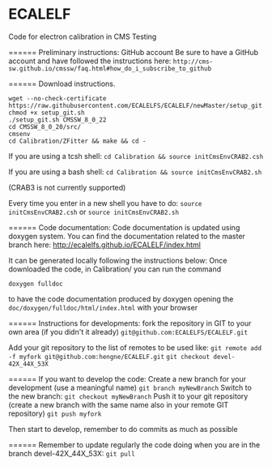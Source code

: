 ECALELF
=======

Code for electron calibration in CMS
Testing

======
Preliminary instructions: GitHub account
Be sure to have a GitHub account and have followed the instructions here:
`http://cms-sw.github.io/cmssw/faq.html#how_do_i_subscribe_to_github`


======
Download instructions.

```
wget --no-check-certificate https://raw.githubusercontent.com/ECALELFS/ECALELF/newMaster/setup_git.sh
chmod +x setup_git.sh
./setup_git.sh CMSSW_8_0_22
cd CMSSW_8_0_20/src/
cmsenv
cd Calibration/ZFitter && make && cd -
```

If you are using a tcsh shell:
`cd Calibration && source initCmsEnvCRAB2.csh`

If you are using a bash shell:
`cd Calibration && source initCmsEnvCRAB2.sh`

(CRAB3 is not currently supported)

Every time you enter in a new shell you have to do:
`source initCmsEnvCRAB2.csh`
or
`source initCmsEnvCRAB2.sh`


======
Code documentation:
Code documentation is updated using doxygen system.
You can find the documentation related to the master branch here:
http://ecalelfs.github.io/ECALELF/index.html

It can be generated locally following the instructions below:
Once downloaded the code, in Calibration/ you can run the command

`doxygen fulldoc`

to have the code documentation produced by doxygen opening the `doc/doxygen/fulldoc/html/index.html` with your browser 


======
Instructions for developments:
fork the repository in GIT to your own area (if you didn't it already)
`git@github.com:ECALELFS/ECALELF.git`

Add your git repository to the list of remotes to be used like:
`git remote add -f myfork git@github.com:hengne/ECALELF.git`
`git checkout devel-42X_44X_53X`


======
If you want to develop the code:
Create a new branch for your development (use a meaningful name)
`git branch myNewBranch`
Switch to the new branch: `git checkout myNewBranch`
Push it to your git repository (create a new branch with the same name also in your remote GIT repository)
`git push myfork`

Then start to develop, remember to do commits as much as possible

======
Remember to update regularly the code doing when you are in the branch devel-42X_44X_53X:
`git pull`

